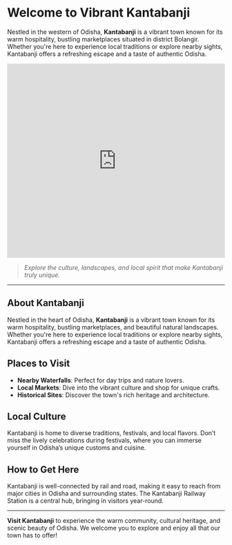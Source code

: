 # Welcome to Vibrant Kantabanji

Nestled in the western of Odisha, **Kantabanji** is a vibrant town known for its warm hospitality, bustling marketplaces situated in district Bolangir.
Whether you're here to experience local traditions or explore nearby sights, Kantabanji offers a refreshing escape and a taste of authentic Odisha.

<iframe src="https://www.google.com/maps/embed?pb=!1m18!1m12!1m3!1d14952.043092243788!2d82.90995585969506!3d20.464750700289237!2m3!1f0!2f0!3f0!3m2!1i1024!2i768!4f13.1!3m3!1m2!1s0x3a244c984e5c2c89%3A0xc06a2299253c7e7b!2sKantabanji%2C%20Odisha%20767039%2C%20India!5e0!3m2!1sen!2sus!4v1730336092898!5m2!1sen!2sus" width="100%" height="450" style="border:0;" allowfullscreen="" loading="lazy" referrerpolicy="no-referrer-when-downgrade"></iframe>

> *Explore the culture, landscapes, and local spirit that make Kantabanji truly unique.*

---

## About Kantabanji

Nestled in the heart of Odisha, **Kantabanji** is a vibrant town known for its warm hospitality, bustling marketplaces, and beautiful natural landscapes. Whether you're here to experience local traditions or explore nearby sights, Kantabanji offers a refreshing escape and a taste of authentic Odisha.

## Places to Visit

- **Nearby Waterfalls**: Perfect for day trips and nature lovers.
- **Local Markets**: Dive into the vibrant culture and shop for unique crafts.
- **Historical Sites**: Discover the town's rich heritage and architecture.

## Local Culture

Kantabanji is home to diverse traditions, festivals, and local flavors. Don’t miss the lively celebrations during festivals, where you can immerse yourself in Odisha’s unique customs and cuisine.

## How to Get Here

Kantabanji is well-connected by rail and road, making it easy to reach from major cities in Odisha and surrounding states. The Kantabanji Railway Station is a central hub, bringing in visitors year-round.

---

**Visit Kantabanji** to experience the warm community, cultural heritage, and scenic beauty of Odisha. We welcome you to explore and enjoy all that our town has to offer!
